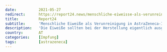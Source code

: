 ```yaml
---
date:          2021-05-27
redirect:      https://report24.news/menschliche-eiweisse-als-verunreinigung-in-astrazeneca-impfung-nachgewiesen/
title:         Report24
subtitle:      'Menschliche Eiweiße als Verunreinigung in AstraZeneca-Impfung nachgewiesen'
description:   'Die Eiweiße sollten bei der Herstellung eigentlich ausgefiltert werden - doch dieser Prozess scheint fehlerhaft zu sein.'
country:       AT
categories:    [Impfung]
tags:          [astrazeneca]
---
```

